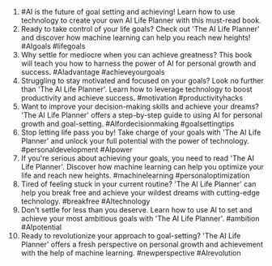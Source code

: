 1. #AI is the future of goal setting and achieving! Learn how to use technology to create your own AI Life Planner with this must-read book.
2. Ready to take control of your life goals? Check out 'The AI Life Planner' and discover how machine learning can help you reach new heights! #AIgoals #lifegoals
3. Why settle for mediocre when you can achieve greatness? This book will teach you how to harness the power of AI for personal growth and success. #AIadvantage #achieveyourgoals
4. Struggling to stay motivated and focused on your goals? Look no further than 'The AI Life Planner'. Learn how to leverage technology to boost productivity and achieve success. #motivation #productivityhacks
5. Want to improve your decision-making skills and achieve your dreams? 'The AI Life Planner' offers a step-by-step guide to using AI for personal growth and goal-setting. #AIfordecisionmaking #goalsettingtips
6. Stop letting life pass you by! Take charge of your goals with 'The AI Life Planner' and unlock your full potential with the power of technology. #personaldevelopment #AIpower
7. If you're serious about achieving your goals, you need to read 'The AI Life Planner'. Discover how machine learning can help you optimize your life and reach new heights. #machinelearning #personaloptimization
8. Tired of feeling stuck in your current routine? 'The AI Life Planner' can help you break free and achieve your wildest dreams with cutting-edge technology. #breakfree #AItechnology
9. Don't settle for less than you deserve. Learn how to use AI to set and achieve your most ambitious goals with 'The AI Life Planner'. #ambition #AIpotential
10. Ready to revolutionize your approach to goal-setting? 'The AI Life Planner' offers a fresh perspective on personal growth and achievement with the help of machine learning. #newperspective #AIrevolution
